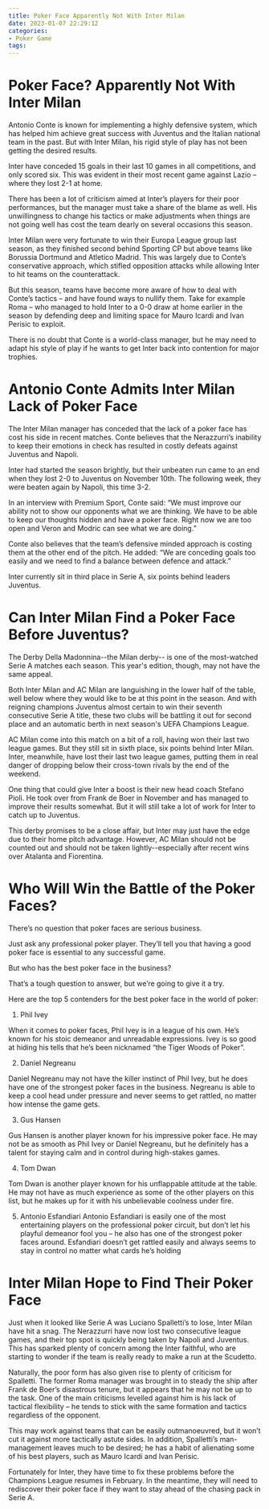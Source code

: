 ```yaml
---
title: Poker Face Apparently Not With Inter Milan
date: 2023-01-07 22:29:12
categories:
- Poker Game
tags:
---
```



#  Poker Face? Apparently Not With Inter Milan

Antonio Conte is known for implementing a highly defensive system, which has helped him achieve great success with Juventus and the Italian national team in the past. But with Inter Milan, his rigid style of play has not been getting the desired results.

Inter have conceded 15 goals in their last 10 games in all competitions, and only scored six. This was evident in their most recent game against Lazio – where they lost 2-1 at home.

There has been a lot of criticism aimed at Inter’s players for their poor performances, but the manager must take a share of the blame as well. His unwillingness to change his tactics or make adjustments when things are not going well has cost the team dearly on several occasions this season.

Inter Milan were very fortunate to win their Europa League group last season, as they finished second behind Sporting CP but above teams like Borussia Dortmund and Atletico Madrid. This was largely due to Conte’s conservative approach, which stifled opposition attacks while allowing Inter to hit teams on the counterattack.

But this season, teams have become more aware of how to deal with Conte’s tactics – and have found ways to nullify them. Take for example Roma – who managed to hold Inter to a 0-0 draw at home earlier in the season by defending deep and limiting space for Mauro Icardi and Ivan Perisic to exploit.

There is no doubt that Conte is a world-class manager, but he may need to adapt his style of play if he wants to get Inter back into contention for major trophies.

#  Antonio Conte Admits Inter Milan Lack of Poker Face

The Inter Milan manager has conceded that the lack of a poker face has cost his side in recent matches. Conte believes that the Nerazzurri’s inability to keep their emotions in check has resulted in costly defeats against Juventus and Napoli.

Inter had started the season brightly, but their unbeaten run came to an end when they lost 2-0 to Juventus on November 10th. The following week, they were beaten again by Napoli, this time 3-2.

In an interview with Premium Sport, Conte said: “We must improve our ability not to show our opponents what we are thinking. We have to be able to keep our thoughts hidden and have a poker face. Right now we are too open and Veron and Modric can see what we are doing.”

Conte also believes that the team’s defensive minded approach is costing them at the other end of the pitch. He added: “We are conceding goals too easily and we need to find a balance between defence and attack.”

Inter currently sit in third place in Serie A, six points behind leaders Juventus.

#  Can Inter Milan Find a Poker Face Before Juventus?

The Derby Della Madonnina--the Milan derby-- is one of the most-watched Serie A matches each season. This year's edition, though, may not have the same appeal.

Both Inter Milan and AC Milan are languishing in the lower half of the table, well below where they would like to be at this point in the season. And with reigning champions Juventus almost certain to win their seventh consecutive Serie A title, these two clubs will be battling it out for second place and an automatic berth in next season's UEFA Champions League.

AC Milan come into this match on a bit of a roll, having won their last two league games. But they still sit in sixth place, six points behind Inter Milan. Inter, meanwhile, have lost their last two league games, putting them in real danger of dropping below their cross-town rivals by the end of the weekend.

One thing that could give Inter a boost is their new head coach Stefano Pioli. He took over from Frank de Boer in November and has managed to improve their results somewhat. But it will still take a lot of work for Inter to catch up to Juventus.

This derby promises to be a close affair, but Inter may just have the edge due to their home pitch advantage. However, AC Milan should not be counted out and should not be taken lightly--especially after recent wins over Atalanta and Fiorentina.

#  Who Will Win the Battle of the Poker Faces?

There’s no question that poker faces are serious business.

Just ask any professional poker player. They’ll tell you that having a good poker face is essential to any successful game.

But who has the best poker face in the business?

That’s a tough question to answer, but we’re going to give it a try.

Here are the top 5 contenders for the best poker face in the world of poker:

1. Phil Ivey

When it comes to poker faces, Phil Ivey is in a league of his own. He’s known for his stoic demeanor and unreadable expressions. Ivey is so good at hiding his tells that he’s been nicknamed “the Tiger Woods of Poker”.

2. Daniel Negreanu

Daniel Negreanu may not have the killer instinct of Phil Ivey, but he does have one of the strongest poker faces in the business. Negreanu is able to keep a cool head under pressure and never seems to get rattled, no matter how intense the game gets.

3. Gus Hansen

Gus Hansen is another player known for his impressive poker face. He may not be as smooth as Phil Ivey or Daniel Negreanu, but he definitely has a talent for staying calm and in control during high-stakes games.


4. Tom Dwan

Tom Dwan is another player known for his unflappable attitude at the table. He may not have as much experience as some of the other players on this list, but he makes up for it with his unbelievable coolness under fire.

 5. Antonio Esfandiari Antonio Esfandiari is easily one of the most entertaining players on the professional poker circuit, but don’t let his playful demeanor fool you – he also has one of the strongest poker faces around. Esfandiari doesn’t get rattled easily and always seems to stay in control no matter what cards he’s holding

#  Inter Milan Hope to Find Their Poker Face

Just when it looked like Serie A was Luciano Spalletti’s to lose, Inter Milan have hit a snag. The Nerazzurri have now lost two consecutive league games, and their top spot is quickly being taken by Napoli and Juventus. This has sparked plenty of concern among the Inter faithful, who are starting to wonder if the team is really ready to make a run at the Scudetto.

Naturally, the poor form has also given rise to plenty of criticism for Spalletti. The former Roma manager was brought in to steady the ship after Frank de Boer’s disastrous tenure, but it appears that he may not be up to the task. One of the main criticisms levelled against him is his lack of tactical flexibility – he tends to stick with the same formation and tactics regardless of the opponent.

This may work against teams that can be easily outmanoeuvred, but it won’t cut it against more tactically astute sides. In addition, Spalletti’s man-management leaves much to be desired; he has a habit of alienating some of his best players, such as Mauro Icardi and Ivan Perisic.

Fortunately for Inter, they have time to fix these problems before the Champions League resumes in February. In the meantime, they will need to rediscover their poker face if they want to stay ahead of the chasing pack in Serie A.